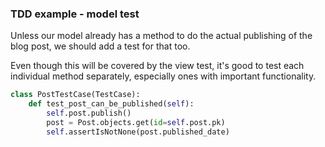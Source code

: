 ### TDD example - model test

Unless our model already has a method to do the actual publishing of the blog post, we should add a test for that too.

Even though this will be covered by the view test, it's good to test each individual method separately, especially ones with important functionality.

```python
class PostTestCase(TestCase):
    def test_post_can_be_published(self):
        self.post.publish()
        post = Post.objects.get(id=self.post.pk)
        self.assertIsNotNone(post.published_date)
```
